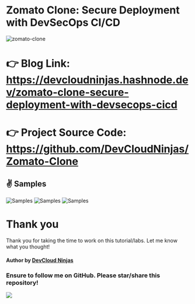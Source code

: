 # Zomato Clone: Secure Deployment with DevSecOps CI/CD

![zomato-clone](https://miro.medium.com/v2/resize:fit:1400/format:webp/1*X_hm5iF0NRjbOZHB6RQIFA.jpeg)

# 👉 Blog Link: https://devcloudninjas.hashnode.dev/zomato-clone-secure-deployment-with-devsecops-cicd

# 👉 Project Source Code: https://github.com/DevCloudNinjas/Zomato-Clone

## ✌️ Samples
![Samples](https://miro.medium.com/v2/resize:fit:750/format:webp/1*xVxk3tSbk9yA6hel60t13g.png)
![Samples](https://miro.medium.com/v2/resize:fit:750/format:webp/1*KOwp6K2sOcSmDyk9Axnvhw.png)
![Samples](https://miro.medium.com/v2/resize:fit:750/format:webp/1*t1x_F_qwHI6anvRHS59OxA.png)

# Thank you
Thank you for taking the time to work on this tutorial/labs. Let me know what you thought!

#### Author by [DevCloud Ninjas](https://github.com/DevCloudNinjas)

### Ensure to follow me on GitHub. Please star/share this repository!

![](https://imgur.com/ZdiaMeo.gif)